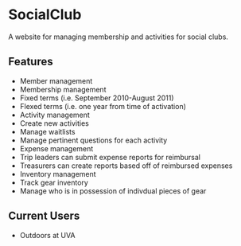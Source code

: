 # SocialClub
A website for managing membership and activities for social clubs.

## Features
 * Member management
 * Membership management
  * Fixed terms (i.e. September 2010-August 2011)
  * Flexed terms (i.e. one year from time of activation)
 * Activity management
  * Create new activities
  * Manage waitlists
  * Manage pertinent questions for each activity
 * Expense management
  * Trip leaders can submit expense reports for reimbursal
  * Treasurers can create reports based off of reimbursed expenses
 * Inventory management
  * Track gear inventory
  * Manage who is in possession of indivdual pieces of gear

## Current Users
 * Outdoors at UVA
